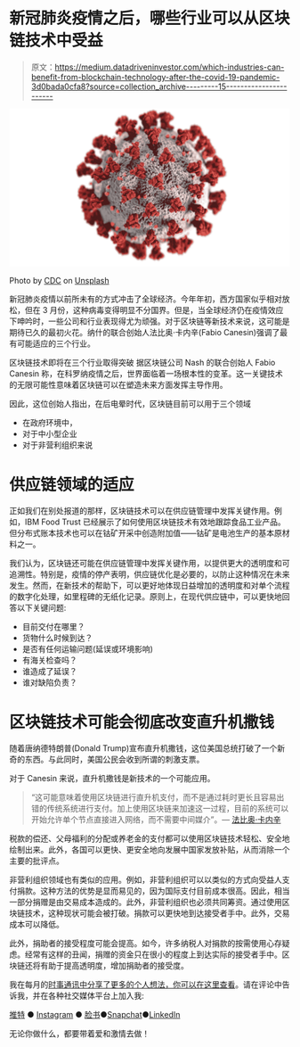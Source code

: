 # 新冠肺炎疫情之后，哪些行业可以从区块链技术中受益

> 原文：<https://medium.datadriveninvestor.com/which-industries-can-benefit-from-blockchain-technology-after-the-covid-19-pandemic-3d0bada0cfa8?source=collection_archive---------15----------------------->

![](img/969f820de7064d49ead8314167bd43fd.png)

Photo by [CDC](https://unsplash.com/@cdc?utm_source=medium&utm_medium=referral) on [Unsplash](https://unsplash.com?utm_source=medium&utm_medium=referral)

新冠肺炎疫情以前所未有的方式冲击了全球经济。今年年初，西方国家似乎相对放松，但在 3 月份，这种病毒变得明显不分国界。但是，当全球经济仍在疫情效应下呻吟时，一些公司和行业表现得尤为顽强。对于区块链等新技术来说，这可能是期待已久的最初火花。纳什的联合创始人法比奥·卡内辛(Fabio Canesin)强调了最有可能适应的三个行业。

区块链技术即将在三个行业取得突破
据区块链公司 Nash 的联合创始人 Fabio Canesin 称，在科罗纳疫情之后，世界面临着一场根本性的变革。这一关键技术的无限可能性意味着区块链可以在塑造未来方面发挥主导作用。

因此，这位创始人指出，在后电晕时代，区块链目前可以用于三个领域

*   在政府环境中，
*   对于中小型企业
*   对于非营利组织来说

# 供应链领域的适应

正如我们在别处报道的那样，区块链技术可以在供应链管理中发挥关键作用。例如，IBM Food Trust 已经展示了如何使用区块链技术有效地跟踪食品工业产品。但分布式账本技术也可以在钴矿开采中创造附加值——钴矿是电池生产的基本原材料之一。

我们认为，区块链还可能在供应链管理中发挥关键作用，以提供更大的透明度和可追溯性。特别是，疫情的停产表明，供应链优化是必要的，以防止这种情况在未来发生。然而，在新技术的帮助下，可以更好地体现日益增加的透明度和对单个流程的数字化处理，如里程碑的无纸化记录。原则上，在现代供应链中，可以更快地回答以下关键问题:

*   目前交付在哪里？
*   货物什么时候到达？
*   是否有任何运输问题(延误或环境影响)
*   有海关检查吗？
*   谁造成了延误？
*   谁对缺陷负责？

# 区块链技术可能会彻底改变直升机撒钱

随着唐纳德特朗普(Donald Trump)宣布直升机撒钱，这位美国总统打破了一个新奇的东西。与此同时，美国公民会收到所谓的刺激支票。

对于 Canesin 来说，直升机撒钱是新技术的一个可能应用。

> “这可能意味着使用区块链进行直升机支付，而不是通过耗时更长且容易出错的传统系统进行支付。加上使用区块链来加速这一过程，目前的系统可以开始允许单个节点直接进入网络，而不需要中间媒介”。— [法比奥·卡内辛](https://medium.com/u/5d066a8526b?source=post_page-----3d0bada0cfa8--------------------------------)

税款的偿还、父母福利的分配或养老金的支付都可以使用区块链技术轻松、安全地绘制出来。此外，各国可以更快、更安全地向发展中国家发放补贴，从而消除一个主要的批评点。

非营利组织领域也有类似的应用。例如，非营利组织可以以类似的方式向受益人支付捐款。这种方法的优势是显而易见的，因为国际支付目前成本很高。因此，相当一部分捐赠是由交易成本造成的。此外，非营利组织也必须共同筹资。通过使用区块链技术，这种现状可能会被打破。捐款可以更快地到达接受者手中。此外，交易成本可以降低。

此外，捐助者的接受程度可能会提高。如今，许多纳税人对捐款的按需使用心存疑虑。经常有这样的丑闻，捐赠的资金只在很小的程度上到达实际的接受者手中。区块链还将有助于提高透明度，增加捐助者的接受度。

我在每月的[时事通讯中分享了更多的个人想法，你可以在这里查看](https://mailchi.mp/bf8f8e8ed697/keep-in-touch-with-lukas)。请在评论中告诉我，并在各种社交媒体平台上加入我:

[推特](https://twitter.com/WiesfleckerL) ● [Instagram](https://www.instagram.com/lukaswiesflecker/) ● [脸书](https://www.facebook.com/lukaswiesfleckerr)●[Snapchat](https://www.snapchat.com/add/luggooo)●[LinkedIn](https://www.linkedin.com/in/lukas-wiesflecker-1b11251a5/)

无论你做什么，都要带着爱和激情去做！